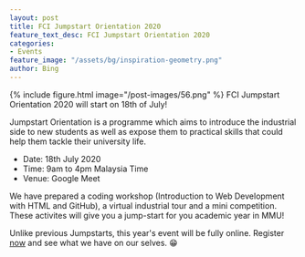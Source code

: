 ```yaml
---
layout: post
title: FCI Jumpstart Orientation 2020
feature_text_desc: FCI Jumpstart Orientation 2020
categories:
- Events
feature_image: "/assets/bg/inspiration-geometry.png"
author: Bing
---
```


{% include figure.html image="/post-images/56.png" %}
FCI Jumpstart Orientation 2020 will start on 18th of July!

Jumpstart Orientation is a programme which aims to introduce the industrial side to new students as well as expose them to practical skills that could help them tackle their university life. 

* Date: 18th July 2020
* Time: 9am to 4pm Malaysia Time
* Venue: Google Meet

We have prepared a coding workshop (Introduction to Web Development with HTML and GitHub), a virtual industrial tour and a mini competition. These activites will give you a jump-start for you academic year in MMU!

Unlike previous Jumpstarts, this year's event will be fully online. Register [now](https://docs.google.com/forms/d/e/1FAIpQLSewxcz4-69cj-sHcuBNgpRDCJpkH1amYPQKG17mXhn4h9T-mg/viewform) and see what we have on our selves. 😁

